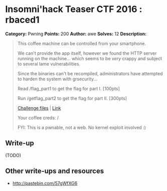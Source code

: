 # Insomni'hack Teaser CTF 2016 : rbaced1

**Category:** Pwning
**Points:** 200
**Author:** awe
**Solves:** 12
**Description:**

> This coffee machine can be controlled from your smartphone.
> 
> We can't provide the app itself, however we found the HTTP server running on the machine... which seems to be *very* crappy and subject to several lame vulnerabilities.
> 
> Since the binaries can't be recompiled, administrators have attempted to harden the system with grsecurity...
> 
> Read /flag_part1 to get the flag for part I. [100pts]
> 
> Run /getflag_part2 to get the flag for part II. [300pts]
> 
> [Challenge files](./rbaced-dac53d8b5c438708dfe754be8fafb4e9.tar.bz2) | [Link](http://rbaced.insomnihack.ch:8080/)
> 
> Your coffee creds: <username> / <password>
> 
> 
> FYI: This is a pwnable, not a web. No kernel exploit involved :)


## Write-up

(TODO)

## Other write-ups and resources

* <http://pastebin.com/57gWfXG6>
